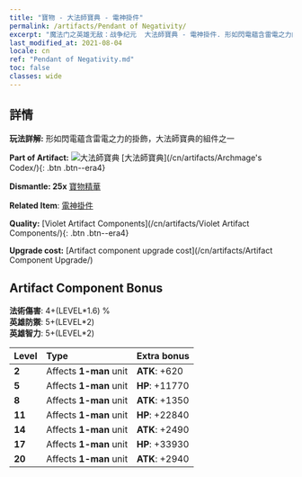 ```yaml
---
title: "寶物 - 大法師寶典 - 電神掛件"
permalink: /artifacts/Pendant of Negativity/
excerpt: "魔法门之英雄无敌：战争纪元  大法師寶典 - 電神掛件. 形如閃電蘊含雷電之力的掛飾，大法師寶典的組件之一"
last_modified_at: 2021-08-04
locale: cn
ref: "Pendant of Negativity.md"
toc: false
classes: wide
---
```




## 詳情

 **玩法詳解:** 形如閃電蘊含雷電之力的掛飾，大法師寶典的組件之一

 **Part of Artifact:** ![大法師寶典](/images/t/icon_artifact_34.png) [大法師寶典](/cn/artifacts/Archmage's Codex/){: .btn .btn--era4}

 **Dismantle: 25x** [寶物精華](/cn/Items/con_905/)

 **Related Item**: [電神掛件](/cn/Items/art_136/)

 **Quality:** [Violet Artifact Components](/cn/artifacts/Violet Artifact Components/){: .btn .btn--era4}

 **Upgrade cost:** [Artifact component upgrade cost](/cn/artifacts/Artifact Component Upgrade/)

## Artifact Component Bonus

  **法術傷害**: 4+(LEVEL\*1.6) %<br/>**英雄防禦**: 5+(LEVEL\*2)<br/>**英雄智力**: 5+(LEVEL\*2)

  |  Level  | Type |    Extra bonus  | 
  |:--------|:-----|:----------------| 
  | **2** | Affects **1-man** unit | **ATK**: +620 | 
  | **5** | Affects **1-man** unit | **HP**: +11770 | 
  | **8** | Affects **1-man** unit | **ATK**: +1350 | 
  | **11** | Affects **1-man** unit | **HP**: +22840 | 
  | **14** | Affects **1-man** unit | **ATK**: +2490 | 
  | **17** | Affects **1-man** unit | **HP**: +33930 | 
  | **20** | Affects **1-man** unit | **ATK**: +2940 | 
